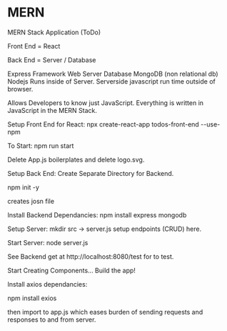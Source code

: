 # MERN
MERN Stack Application (ToDo)

Front End = React

Back End = Server / Database

Express Framework Web Server
Database MongoDB (non relational db)
Nodejs Runs inside of Server. 
Serverside javascript run time outside of browser.

Allows Developers to know just JavaScript. Everything is written in JavaScript in the MERN Stack.

Setup Front End for React:
 npx create-react-app todos-front-end --use-npm

To Start:
npm run start

Delete App.js boilerplates and delete logo.svg.

Setup Back End:
Create Separate Directory for Backend.

npm init -y 

creates josn file

Install Backend Dependancies:
npm install express mongodb

Setup Server:
mkdir src -> server.js
setup endpoints (CRUD) here.

Start Server:
node server.js

See Backend get at http://localhost:8080/test for to test.

Start Creating Components... Build the app!

Install axios dependancies:

npm install exios

then import to app.js which eases burden of sending requests and responses to and from server.

